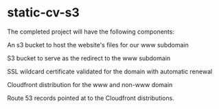 # static-cv-s3
 The completed project will have the following components:


An s3 bucket to host the website's files for our www subdomain

S3 bucket to serve as the redirect to the www subdomain

SSL wildcard certificate validated for the domain with automatic renewal

Cloudfront distribution for the www and non-www domain

Route 53 records pointed at to the Cloudfront distributions.
